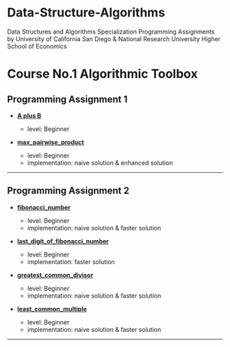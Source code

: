 # **Data-Structure-Algorithms**
Data Structures and Algorithms Specialization Programming Assignments by University of California San Diego & National Research University Higher School of Economics

# Course No.1 Algorithmic Toolbox 

## Programming Assignment 1

- [**A plus B**](https://github.com/muhamedyoussry/Data-Structure-Algorithms-Github/tree/master/Programming%20Assignment%201/AplusB)
    - level: Beginner

- [**max_pairwise_product**](https://github.com/muhamedyoussry/Data-Structure-Algorithms-Github/tree/master/Programming%20Assignment%201/max_pairwise_product)
    - level: Beginner
    - implementation: naive solution & enhanced solution
---

## Programming Assignment 2

- [**fibonacci_number**](https://github.com/muhamedyoussry/Data-Structure-Algorithms-Github/tree/master/Programming%20Assignment%202/1_fibonacci_number)
    - level: Beginner
    - implementation: naive solution & faster solution
- [**last_digit_of_fibonacci_number**](https://github.com/muhamedyoussry/Data-Structure-Algorithms-Github/tree/master/Programming%20Assignment%202/2_last_digit_of_fibonacci_number)
    - level: Beginner
    - implementation: faster solution
- [**greatest_common_divisor**](https://github.com/muhamedyoussry/Data-Structure-Algorithms-Github/tree/master/Programming%20Assignment%202/3_greatest_common_divisor)
    - level: Beginner
    - implementation: naive solution & faster solution

- [**least_common_multiple**](https://github.com/muhamedyoussry/Data-Structure-Algorithms-Github/tree/master/Programming%20Assignment%202/4_least_common_multiple)
    - level: Beginner
    - implementation: naive solution & faster solution
---
